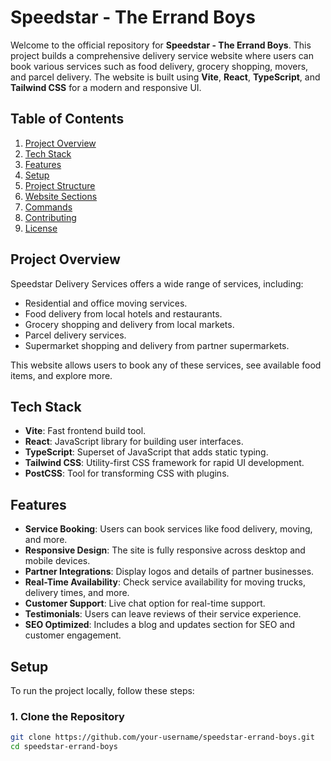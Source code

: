 # Speedstar - The Errand Boys

Welcome to the official repository for **Speedstar - The Errand Boys**. This project builds a comprehensive delivery service website where users can book various services such as food delivery, grocery shopping, movers, and parcel delivery. The website is built using **Vite**, **React**, **TypeScript**, and **Tailwind CSS** for a modern and responsive UI.

## Table of Contents

1. [Project Overview](#project-overview)
2. [Tech Stack](#tech-stack)
3. [Features](#features)
4. [Setup](#setup)
5. [Project Structure](#project-structure)
6. [Website Sections](#website-sections)
7. [Commands](#commands)
8. [Contributing](#contributing)
9. [License](#license)

## Project Overview

Speedstar Delivery Services offers a wide range of services, including:

- Residential and office moving services.
- Food delivery from local hotels and restaurants.
- Grocery shopping and delivery from local markets.
- Parcel delivery services.
- Supermarket shopping and delivery from partner supermarkets.

This website allows users to book any of these services, see available food items, and explore more.

## Tech Stack

- **Vite**: Fast frontend build tool.
- **React**: JavaScript library for building user interfaces.
- **TypeScript**: Superset of JavaScript that adds static typing.
- **Tailwind CSS**: Utility-first CSS framework for rapid UI development.
- **PostCSS**: Tool for transforming CSS with plugins.

## Features

- **Service Booking**: Users can book services like food delivery, moving, and more.
- **Responsive Design**: The site is fully responsive across desktop and mobile devices.
- **Partner Integrations**: Display logos and details of partner businesses.
- **Real-Time Availability**: Check service availability for moving trucks, delivery times, and more.
- **Customer Support**: Live chat option for real-time support.
- **Testimonials**: Users can leave reviews of their service experience.
- **SEO Optimized**: Includes a blog and updates section for SEO and customer engagement.

## Setup

To run the project locally, follow these steps:

### 1. Clone the Repository

```bash
git clone https://github.com/your-username/speedstar-errand-boys.git
cd speedstar-errand-boys
